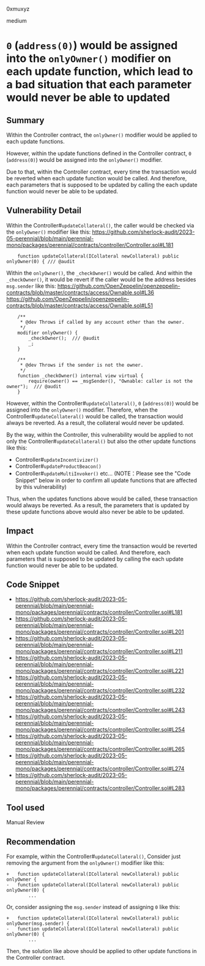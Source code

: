 0xmuxyz

medium

# `0` (`address(0)`) would be assigned into the `onlyOwner()` modifier on each update function, which lead to a bad situation that each parameter would never be able to updated

## Summary
Within the Controller contract, the `onlyOwner()` modifier would be applied to each update functions.

However, within the update functions defined in the  Controller contract, `0` (`address(0)`) would be assigned into the `onlyOwner()` modifier. 

Due to that, within the Controller contract, every time the transaction would be reverted when each update function would be called. And therefore, each parameters that is supposed to be updated by calling the each update function would never be able to be updated.

## Vulnerability Detail
Within the Controller#`updateCollateral()`, the caller would be checked via the `onlyOwner()` modifier like this:
https://github.com/sherlock-audit/2023-05-perennial/blob/main/perennial-mono/packages/perennial/contracts/controller/Controller.sol#L181
```solidity
    function updateCollateral(ICollateral newCollateral) public onlyOwner(0) { /// @audit
```

Within the `onlyOwner()`, the `_checkOwner()` would be called. And within the `_checkOwner()`, it would be revert if the caller would be the address besides `msg.sender` like this:
https://github.com/OpenZeppelin/openzeppelin-contracts/blob/master/contracts/access/Ownable.sol#L36
https://github.com/OpenZeppelin/openzeppelin-contracts/blob/master/contracts/access/Ownable.sol#L51
```solidity
    /**
     * @dev Throws if called by any account other than the owner.
     */
    modifier onlyOwner() {
        _checkOwner();  /// @audit
        _;
    }
```
```solidity
    /**
     * @dev Throws if the sender is not the owner.
     */
    function _checkOwner() internal view virtual {
        require(owner() == _msgSender(), "Ownable: caller is not the owner");  /// @audit
    }
```

However, within the Controller#`updateCollateral()`, `0` (`address(0)`) would be assigned into the `onlyOwner()` modifier. Therefore, when the Controller#`updateCollateral()` would be called, the transaction would always be reverted. As a result, the collateral would never be updated.

By the way, within the Controller, this vulnerability would be applied to not only the Controller#`updateCollateral()` but also the other update functions like this:
- Controller#`updateIncentivizer()`
- Controller#`updateProductBeacon()`
- Controller#`updateMultiInvoker()` 
  etc...
  (NOTE：Please see the "Code Snippet" below in order to confirm all update functions that are affected by this vulnerability)

Thus, when the updates functions above would be called, these transaction would always be reverted. As a result, the parameters that is updated by these update functions above would also never be able to be updated.


## Impact
Within the Controller contract, every time the transaction would be reverted when each update function would be called. And therefore, each parameters that is supposed to be updated by calling the each update function would never be able to be updated.

## Code Snippet
- https://github.com/sherlock-audit/2023-05-perennial/blob/main/perennial-mono/packages/perennial/contracts/controller/Controller.sol#L181
- https://github.com/sherlock-audit/2023-05-perennial/blob/main/perennial-mono/packages/perennial/contracts/controller/Controller.sol#L201
- https://github.com/sherlock-audit/2023-05-perennial/blob/main/perennial-mono/packages/perennial/contracts/controller/Controller.sol#L211
- https://github.com/sherlock-audit/2023-05-perennial/blob/main/perennial-mono/packages/perennial/contracts/controller/Controller.sol#L221
- https://github.com/sherlock-audit/2023-05-perennial/blob/main/perennial-mono/packages/perennial/contracts/controller/Controller.sol#L232
- https://github.com/sherlock-audit/2023-05-perennial/blob/main/perennial-mono/packages/perennial/contracts/controller/Controller.sol#L243
- https://github.com/sherlock-audit/2023-05-perennial/blob/main/perennial-mono/packages/perennial/contracts/controller/Controller.sol#L254
- https://github.com/sherlock-audit/2023-05-perennial/blob/main/perennial-mono/packages/perennial/contracts/controller/Controller.sol#L265
- https://github.com/sherlock-audit/2023-05-perennial/blob/main/perennial-mono/packages/perennial/contracts/controller/Controller.sol#L274
- https://github.com/sherlock-audit/2023-05-perennial/blob/main/perennial-mono/packages/perennial/contracts/controller/Controller.sol#L283
 

## Tool used
Manual Review

## Recommendation
For example, within the Controller#`updateCollateral()`,
Consider just removing the argument from the `onlyOwner()` modifier like this: 
```solidity
+   function updateCollateral(ICollateral newCollateral) public onlyOwner {
-   function updateCollateral(ICollateral newCollateral) public onlyOwner(0) {
        ...
```
Or, consider assigning the `msg.sender` instead of assigning `0` like this:
```solidity
+   function updateCollateral(ICollateral newCollateral) public onlyOwner(msg.sender) {
-   function updateCollateral(ICollateral newCollateral) public onlyOwner(0) {
        ...
```

Then, the solution like above should be applied to other update functions in the Controller contract.